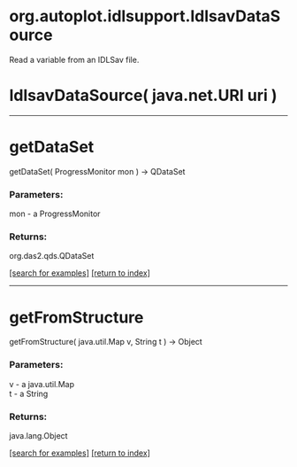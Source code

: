 # org.autoplot.idlsupport.IdlsavDataSource

Read a variable from an IDLSav file.

# IdlsavDataSource( java.net.URI uri )


***
<a name="getDataSet"></a>
# getDataSet
getDataSet( ProgressMonitor mon ) &rarr; QDataSet



### Parameters:
mon - a ProgressMonitor

### Returns:
org.das2.qds.QDataSet


<a href="https://github.com/autoplot/dev/search?q=getDataSet&unscoped_q=getDataSet">[search for examples]</a>
<a href="https://github.com/autoplot/documentation/blob/master/javadoc/index-all.md">[return to index]</a>

***
<a name="getFromStructure"></a>
# getFromStructure
getFromStructure( java.util.Map v, String t ) &rarr; Object



### Parameters:
v - a java.util.Map
<br>t - a String

### Returns:
java.lang.Object


<a href="https://github.com/autoplot/dev/search?q=getFromStructure&unscoped_q=getFromStructure">[search for examples]</a>
<a href="https://github.com/autoplot/documentation/blob/master/javadoc/index-all.md">[return to index]</a>

